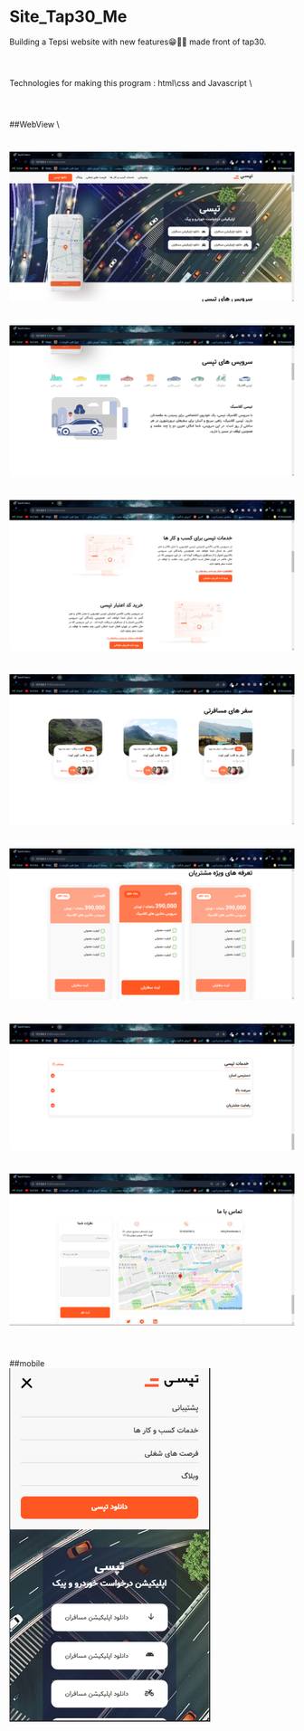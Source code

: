 # Site_Tap30_Me
Building a Tepsi website with new features😁👨‍💻  made front of tap30.
#
\
Technologies for making this program :  html\css and Javascript
\
#
\
##WebView
\
#
![WebRTC Architecture](WebView_img/webview1.png)
#
![WebRTC Architecture](WebView_img/webview2.png)
#
![WebRTC Architecture](WebView_img/webview3.png)
#
![WebRTC Architecture](WebView_img/webview4.png)
#
![WebRTC Architecture](WebView_img/webview5.png)
#
![WebRTC Architecture](WebView_img/webview6.png)
#
![WebRTC Architecture](WebView_img/webview7.png)
#
\
##mobile
\
![WebRTC Architecture](WebView_img/webview8.png)
#

